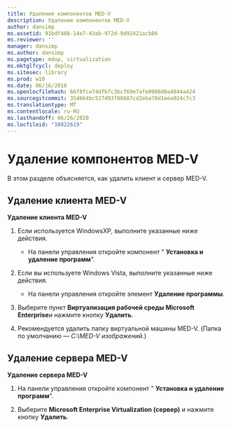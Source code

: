 ```yaml
---
title: Удаление компонентов MED-V
description: Удаление компонентов MED-V
author: dansimp
ms.assetid: 91bdf488-14e7-43ab-972d-9d92421acb86
ms.reviewer: ''
manager: dansimp
ms.author: dansimp
ms.pagetype: mdop, virtualization
ms.mktglfcycl: deploy
ms.sitesec: library
ms.prod: w10
ms.date: 06/16/2016
ms.openlocfilehash: 66f8fce74dfb7c3bcf69e7afe0908d0a4844a424
ms.sourcegitcommit: 354664bc527d93f80687cd2eba70d1eea024c7c3
ms.translationtype: MT
ms.contentlocale: ru-RU
ms.lasthandoff: 06/26/2020
ms.locfileid: "10822619"
---
```

# Удаление компонентов MED-V


В этом разделе объясняется, как удалить клиент и сервер MED-V.

## Удаление клиента MED-V


**Удаление клиента MED-V**

1.  Если используется WindowsXP, выполните указанные ниже действия.

    -   На панели управления откройте компонент " **Установка и удаление программ**".

2.  Если вы используете Windows Vista, выполните указанные ниже действия.

    -   На панели управления откройте элемент **Удаление программы**.

3.  Выберите пункт **Виртуализация рабочей среды Microsoft Enterprise**и нажмите кнопку **Удалить**.

4.  Рекомендуется удалить папку виртуальной машины MED-V. (Папка по умолчанию — *C:\\MED-V изображений*.)

## Удаление сервера MED-V


**Удаление сервера MED-V**

1.  На панели управления откройте компонент " **Установка и удаление программ**".

2.  Выберите **Microsoft Enterprise Virtualization (сервер)** и нажмите кнопку **Удалить**.

 

 





